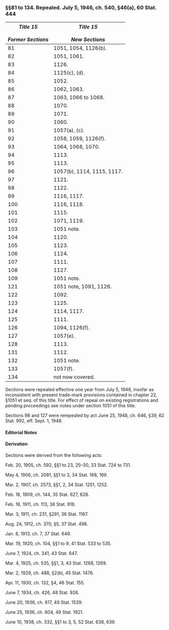 ### §§81 to 134. Repealed. July 5, 1946, ch. 540, §46(a), 60 Stat. 444 ###

|*Title 15<br/><br/>Former Sections*|*Title 15<br/><br/>New Sections*|
|-----------------------------------|--------------------------------|
|                81                 |      1051, 1054, 1126(b).      |
|                82                 |          1051, 1061.           |
|                83                 |             1126.              |
|                84                 |         1125(c), (d).          |
|                85                 |             1052.              |
|                86                 |          1062, 1063.           |
|                87                 |      1063, 1066 to 1068.       |
|                88                 |             1070.              |
|                89                 |             1071.              |
|                90                 |             1060.              |
|                91                 |         1057(a), (c).          |
|                92                 |      1058, 1059, 1126(f).      |
|                93                 |       1064, 1068, 1070.        |
|                94                 |             1113.              |
|                95                 |             1113.              |
|                96                 |   1057(b), 1114, 1115, 1117.   |
|                97                 |             1121.              |
|                98                 |             1122.              |
|                99                 |          1116, 1117.           |
|                100                |          1116, 1118.           |
|                101                |             1115.              |
|                102                |          1071, 1119.           |
|                103                |           1051 note.           |
|                104                |             1120.              |
|                105                |             1123.              |
|                106                |             1124.              |
|                107                |             1111.              |
|                108                |             1127.              |
|                109                |           1051 note.           |
|                121                |     1051 note, 1091, 1126.     |
|                122                |             1092.              |
|                123                |             1125.              |
|                124                |          1114, 1117.           |
|                125                |             1111.              |
|                126                |         1094, 1126(f).         |
|                127                |            1057(e).            |
|                128                |             1113.              |
|                131                |             1112.              |
|                132                |           1051 note.           |
|                133                |            1057(f).            |
|                134                |        not now covered.        |

Sections were repealed effective one year from July 5, 1946, insofar as inconsistent with present trade-mark provisions contained in chapter 22, §1051 et seq. of this title. For effect of repeal on existing registrations and pending proceedings see notes under section 1051 of this title.

Sections 98 and 127 were rerepealed by act June 25, 1948, ch. 646, §39, 62 Stat. 992, eff. Sept. 1, 1948.

#### **Editorial Notes** ####

#### Derivation ####

Sections were derived from the following acts:

Feb. 20, 1905, ch. 592, §§1 to 23, 25–30, 33 Stat. 724 to 731.

May 4, 1906, ch. 2081, §§1 to 3, 34 Stat. 168, 169.

Mar. 2, 1907, ch. 2573, §§1, 2, 34 Stat. 1251, 1252.

Feb. 18, 1909, ch. 144, 35 Stat. 627, 628.

Feb. 18, 1911, ch. 113, 36 Stat. 918.

Mar. 3, 1911, ch. 231, §291, 36 Stat. 1167.

Aug. 24, 1912, ch. 370, §5, 37 Stat. 498.

Jan. 8, 1913, ch. 7, 37 Stat. 649.

Mar. 19, 1920, ch. 104, §§1 to 9, 41 Stat. 533 to 535.

June 7, 1924, ch. 341, 43 Stat. 647.

Mar. 4, 1925, ch. 535, §§1, 3, 43 Stat. 1268, 1269.

Mar. 2, 1929, ch. 488, §2(b), 45 Stat. 1476.

Apr. 11, 1930, ch. 132, §4, 46 Stat. 155.

June 7, 1934, ch. 426, 48 Stat. 926.

June 20, 1936, ch. 617, 49 Stat. 1539.

June 25, 1936, ch. 804, 49 Stat. 1921.

June 10, 1938, ch. 332, §§1 to 3, 5, 52 Stat. 638, 639.